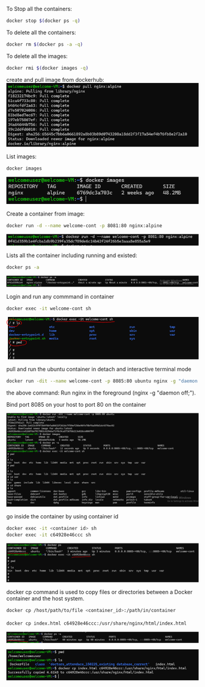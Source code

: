 To Stop all the containers: 
```bash
docker stop $(docker ps -q)
```
To delete all the containers: 
```bash
docker rm $(docker ps -a -q)
```
To delete all the images:
```bash
docker rmi $(docker images -q)
```
create and pull image from dockerhub:
![alt text](image-2.png)

List images:
```bash
docker images
```
![alt text](image-3.png)

Create a container from image:
```bash
docker run -d --name welcome-cont -p 8081:80 nginx:alpine 
```
![alt text](image-4.png)


Lists all the container including running and existed:
```bash
docker ps -a 
```

![alt text](image-5.png)


Login and run any commmand in container
```bash
docker exec -it welcome-cont sh 
```
![alt text](image-8.png)


pull and run the ubuntu container in detach and interactive terminal mode 
```bash
docker run -dit --name welcome-cont -p 8085:80 ubuntu nginx -g "daemon off;"
```
the above command:
Run nginx in the foreground (nginx -g "daemon off;").

Bind port 8085 on your host to port 80 on the container


![alt text](image-9.png)

go inside the container by using container id 
```bash
docker exec -it <container id> sh
docker exec -it c64928e46ccc sh
```
![alt text](image-10.png)

docker cp command is used to copy files or directories between a Docker container and the host system.
```bash
docker cp /host/path/to/file <container_id>:/path/in/container

docker cp index.html c64928e46ccc:/usr/share/nginx/html/index.html
```
![alt text](image-12.png)

![alt text](image-11.png)










